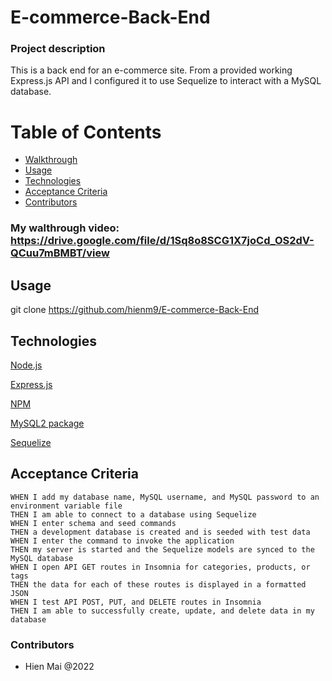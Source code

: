 # E-commerce-Back-End

### Project description
This is a back end for an e-commerce site. From a provided working Express.js API and I configured it to use Sequelize to interact with a MySQL database.


# Table of Contents
  - [Walkthrough](#Walkthrough)
  - [Usage](#usage)
  - [Technologies](#Technologies)
  - [Acceptance Criteria](#AcceptanceCriteria)
  - [Contributors](#contributors)


### My walthrough video: https://drive.google.com/file/d/1Sq8o8SCG1X7joCd_OS2dV-QCuu7mBMBT/view  


## Usage
git clone https://github.com/hienm9/E-commerce-Back-End


## Technologies

<p><a href="https://nodejs.org/">Node.js</a></p>
<p><a href="https://expressjs.com/">Express.js</a></p>
<p><a href="https://www.npmjs.com/">NPM</a></p>
<p><a href="https://www.npmjs.com/package/mysql2">MySQL2 package</a></p>
<p><a href="https://sequelize.org/">Sequelize</a></p>

## Acceptance Criteria

```GIVEN a functional Express.js API
WHEN I add my database name, MySQL username, and MySQL password to an environment variable file
THEN I am able to connect to a database using Sequelize
WHEN I enter schema and seed commands
THEN a development database is created and is seeded with test data
WHEN I enter the command to invoke the application
THEN my server is started and the Sequelize models are synced to the MySQL database
WHEN I open API GET routes in Insomnia for categories, products, or tags
THEN the data for each of these routes is displayed in a formatted JSON
WHEN I test API POST, PUT, and DELETE routes in Insomnia
THEN I am able to successfully create, update, and delete data in my database

```

### Contributors
- Hien Mai @2022
